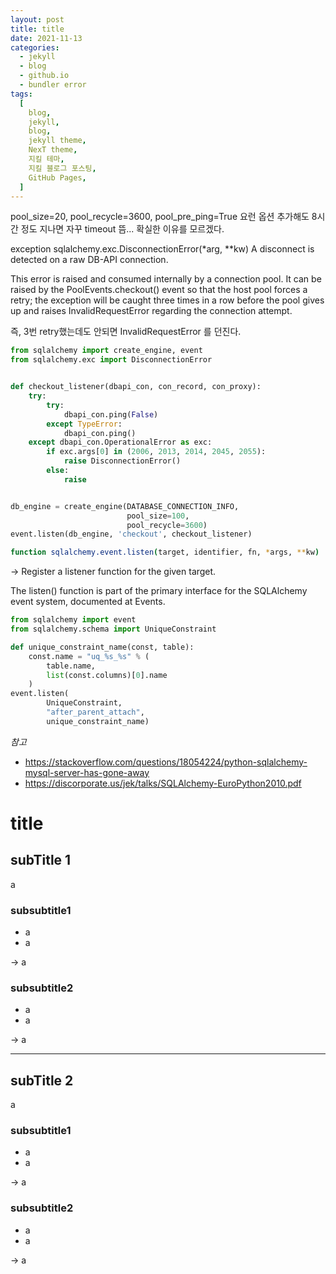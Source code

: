 ```yaml
---
layout: post
title: title
date: 2021-11-13
categories:
  - jekyll
  - blog
  - github.io
  - bundler error
tags:
  [
    blog,
    jekyll,
    blog,
    jekyll theme,
    NexT theme,
    지킬 테마,
    지킬 블로그 포스팅,
    GitHub Pages,
  ]
---
```


pool_size=20, pool_recycle=3600, pool_pre_ping=True
요런 옵션 추가해도 8시간 정도 지나면 자꾸 timeout 뜸...
확실한 이유를 모르겠다.

exception sqlalchemy.exc.DisconnectionError(\*arg, \*\*kw)
A disconnect is detected on a raw DB-API connection.

This error is raised and consumed internally by a connection pool. It can be raised by the PoolEvents.checkout() event so that the host pool forces a retry; the exception will be caught three times in a row before the pool gives up and raises InvalidRequestError regarding the connection attempt.

즉, 3번 retry했는데도 안되면 InvalidRequestError 를 던진다.

```py
from sqlalchemy import create_engine, event
from sqlalchemy.exc import DisconnectionError


def checkout_listener(dbapi_con, con_record, con_proxy):
    try:
        try:
            dbapi_con.ping(False)
        except TypeError:
            dbapi_con.ping()
    except dbapi_con.OperationalError as exc:
        if exc.args[0] in (2006, 2013, 2014, 2045, 2055):
            raise DisconnectionError()
        else:
            raise


db_engine = create_engine(DATABASE_CONNECTION_INFO,
                          pool_size=100,
                          pool_recycle=3600)
event.listen(db_engine, 'checkout', checkout_listener)
```

```sh
function sqlalchemy.event.listen(target, identifier, fn, *args, **kw)
```

-> Register a listener function for the given target.

The listen() function is part of the primary interface for the SQLAlchemy event system, documented at Events.

```py
from sqlalchemy import event
from sqlalchemy.schema import UniqueConstraint

def unique_constraint_name(const, table):
    const.name = "uq_%s_%s" % (
        table.name,
        list(const.columns)[0].name
    )
event.listen(
        UniqueConstraint,
        "after_parent_attach",
        unique_constraint_name)
```

_참고_

- https://stackoverflow.com/questions/18054224/python-sqlalchemy-mysql-server-has-gone-away
- https://discorporate.us/jek/talks/SQLAlchemy-EuroPython2010.pdf

# title

## subTitle 1

a

### subsubtitle1

- a
- a

-> a

### subsubtitle2

- a
- a

-> a

---

## subTitle 2

a

### subsubtitle1

- a
- a

-> a

### subsubtitle2

- a
- a

-> a
